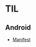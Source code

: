 # TIL

Android
-------
 * [Manifest](https://github.com/junho0409/TIL/blob/master/Android-Manifest)
